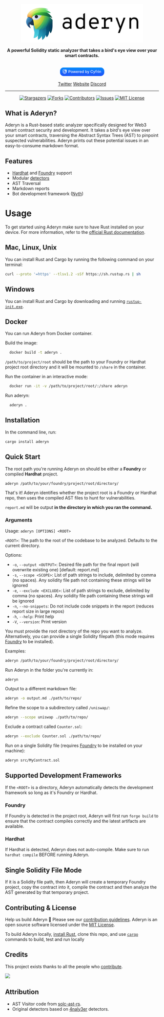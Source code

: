 

<p align="center">
    <br />
    <a href="https://cyfrin.io/">
        <img src=".github/images/aderyn_logo.png" width="400" alt=""/></a>
    <br />
</p>
<p align="center"><strong>A powerful Solidity static analyzer that takes a bird's eye view over your smart contracts.
</strong></p>
<p align="center">
    <br />
    <a href="https://cyfrin.io/">
        <img src=".github/images/poweredbycyfrinblue.png" width="145" alt=""/></a>
    <br />
</p>


<p align="center">
<a href="https://twitter.com/cyfrinaudits">Twitter</a>
<a href="https://cyfrin.io">Website</a>
<a href="https://discord.gg/cyfrin">Discord</a>
<p>

---

<div align="center">

[![Stargazers][stars-shield]][stars-url] [![Forks][forks-shield]][forks-url]
[![Contributors][contributors-shield]][contributors-url]
[![Issues][issues-shield]][issues-url]
[![MIT License][license-shield]][license-url]

</div>





## What is Aderyn?

Aderyn is a Rust-based static analyzer specifically designed for Web3 smart contract security and development. It takes a bird's eye view over your smart contracts, traversing the Abstract Syntax Trees (AST) to pinpoint suspected vulnerabilities. Aderyn prints out these potential issues in an easy-to-consume markdown format.

## Features

* [Hardhat](https://hardhat.org/) and [Foundry](https://book.getfoundry.sh/) support
* Modular [detectors](./aderyn_core/src/detect/)
* AST Traversal
* Markdown reports
* Bot development framework ([Nyth](./nyth/))

# Usage

To get started using Aderyn make sure to have Rust installed on your device. For more information, refer to the [official Rust documentation](https://www.rust-lang.org/tools/install).

## Mac, Linux, Unix

You can install Rust and Cargo by running the following command on your terminal:
  ```sh
  curl --proto '=https' --tlsv1.2 -sSf https://sh.rustup.rs | sh
 ```

## Windows

You can install Rust and Cargo by downloading and running [`rustup-init.exe`](https://static.rust-lang.org/rustup/dist/i686-pc-windows-gnu/rustup-init.exe).

## Docker

You can run Aderyn from Docker container. 

Build the image:
```sh
  docker build -t aderyn .
```
`/path/to/project/root` should be the path to your Foundry or Hardhat project root directory and it will be mounted to `/share` in the container.

Run the container in an interactive mode:
```sh
  docker run -it -v /path/to/project/root/:/share aderyn
```
Run aderyn:
```sh
  aderyn .
```

## Installation

In the command line, run:
```sh
cargo install aderyn
```

## Quick Start

The root path you're running Aderyn on should be either a **Foundry** or compiled **Hardhat** project.

```sh
aderyn /path/to/your/foundry/project/root/directory/
```

That's it! Aderyn identifies whether the project root is a Foundry or Hardhat repo, then uses the compiled AST files to hunt for vulnerabilities. 

`report.md` will be output **in the directory in which you ran the command.**


### Arguments

Usage: `aderyn [OPTIONS] <ROOT>`

`<ROOT>`: The path to the root of the codebase to be analyzed. Defaults to the current directory.

Options:
  - `-o`, `--output <OUTPUT>`: Desired file path for the final report (will overwrite existing one) [default: report.md]
  - `-s`, `--scope <SCOPE>`: List of path strings to include, delimited by comma (no spaces). Any solidity file path not containing these strings will be ignored
  - `-e`, `--exclude <EXCLUDE>`: List of path strings to exclude, delimited by comma (no spaces). Any solidity file path containing these strings will be ignored
  - `-n`, `--no-snippets`: Do not include code snippets in the report (reduces report size in large repos)
  - `-h`, `--help`: Print help
  - `-V`, `--version`: Print version


You must provide the root directory of the repo you want to analyze. Alternatively, you can provide a single Solidity filepath (this mode requires [Foundry](https://book.getfoundry.sh/) to be installed).

Examples:

```sh
aderyn /path/to/your/foundry/project/root/directory/
```

Run Aderyn in the folder you're currently in:

```sh
aderyn
```

Output to a different markdown file:

```sh
aderyn -o output.md ./path/to/repo/
```

Refine the scope to a subdirectory called `/uniswap/`:

```sh
aderyn --scope uniswap ./path/to/repo/
```

Exclude a contract called `Counter.sol`:

```sh
aderyn --exclude Counter.sol ./path/to/repo/
```

Run on a single Solidity file (requires [Foundry](https://book.getfoundry.sh/) to be installed on your machine):

```sh
aderyn src/MyContract.sol
```

## Supported Development Frameworks

If the `<ROOT>` is a directory, Aderyn automatically detects the development framework so long as it's Foundry or Hardhat. 

### Foundry

If Foundry is detected in the project root, Aderyn will first run `forge build` to ensure that the contract compiles correctly and the latest artifacts are available.

### Hardhat

If Hardhat is detected, Aderyn does not auto-compile. Make sure to run `hardhat compile` BEFORE running Aderyn. 

## Single Solidity File Mode

If it is a Solidity file path, then Aderyn will create a temporary Foundry project, copy the contract into it, compile the contract and then analyze the AST generated by that temporary project.

## Contributing & License

Help us build Aderyn 🦜 Please see our [contribution guidelines](./CONTRIBUTING.md).
Aderyn is an open source software licensed under the [MIT License](./LICENSE).

To build Aderyn locally, [install Rust](https://www.rust-lang.org/tools/install), clone this repo, and use [`cargo`](https://doc.rust-lang.org/cargo/getting-started/first-steps.html) commands to build, test and run locally

## Credits

This project exists thanks to all the people who [contribute](/CONTRIBUTING.md).<br>

<a href="https://github.com/cyfrin/Aderyn/graphs/contributors">
  <img src="https://contrib.rocks/image?repo=cyfrin/Aderyn" />
</a>

## Attribution
* AST Visitor code from [solc-ast-rs](https://github.com/hrkrshnn/solc-ast-rs).
* Original detectors based on [4naly3er](https://github.com/Picodes/4naly3er) detectors.


[contributors-shield]: https://img.shields.io/github/contributors/cyfrin/aderyn
[contributors-url]: https://github.com/cyfrin/aderyn/graphs/contributors
[forks-shield]: https://img.shields.io/github/forks/cyfrin/aderyn
[forks-url]: https://github.com/cyfrin/aderyn/network/members
[stars-shield]: https://img.shields.io/github/stars/cyfrin/aderyn
[stars-url]: https://github.com/cyfrin/aderyn/stargazers
[issues-shield]: https://img.shields.io/github/issues/cyfrin/aderyn
[issues-url]: https://github.com/cyfrin/aderyn/issues
[license-shield]: https://img.shields.io/github/license/cyfrin/aderyn?logoColor=%23fff&color=blue
[license-url]: https://github.com/cyfrin/aderyn/blob/master/LICENSE.txt
[linkedin-shield]: https://img.shields.io/badge/-LinkedIn-black.svg?style=for-the-badge&logo=linkedin&colorB=555
